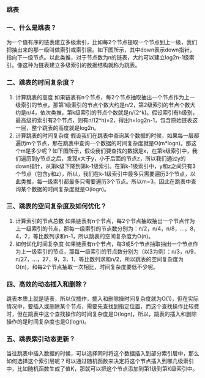 ### 跳表

### 一、什么是跳表？
为一个值有序的链表建立多级索引，比如每2个节点提取一个节点到上一级，我们把抽出来的那一级叫做索引或索引层。如下图所示，其中down表示down指针，指向下一级节点。以此类推，对于节点数为n的链表，大约可以建立log2n-1级索引。像这种为链表建立多级索引的数据结构就称为跳表。
### 二、跳表的时间复杂度？
1. 计算跳表的高度
如果链表有n个节点，每2个节点抽取抽出一个节点作为上一级索引的节点，那第1级索引的节点个数大约是n/2，第2级索引的节点个数大约是n/4，依次类推，第k级索引的节点个数就是n/(2^k)。假设索引有h级别，最高级的索引有2个节点，则有n/(2^h)=2，得出h=log2n-1，包含原始链表这一层，整个跳表的高度就是log2n。
2. 计算跳表的时间复杂度
假设我们在跳表中查询某个数据的时候，如果每一层都遍历m个节点，那在跳表中查询一个数据的时间复杂度就是O(m*logn)。那这个m是多少呢？如下图所示，假设我们要查找的数据是x，在第k级索引中，我们遍历到y节点之后，发现x大于y，小于后面的节点z，所以我们通过y的down指针，从第k级下降到第k-1级索引。在第k-1级索引中，y和z之间只有3个节点（包含y和z），所以，我们在k-1级索引中最多只需要遍历3个节点，以此类推，每一级索引都最多只需要遍历3个节点。所以m=3。因此在跳表中查询某个数据的时间复杂度就是O(logn)。
### 三、跳表的空间复杂度及如何优化？
1. 计算索引的节点总数
如果链表有n个节点，每2个节点抽取抽出一个节点作为上一级索引的节点，那每一级索引的节点数分别为：n/2，n/4，n/8，…，8，4，2，等比数列求和n-1，所以跳表的空间复杂度为O(n)。
2. 如何优化时间复杂度
如果链表有n个节点，每3或5个节点抽取抽出一个节点作为上一级索引的节点，那每一级索引的节点数分别为（以3为例）：n/3，n/9，n/27，…，27，9，3，1，等比数列求和n/2，所以跳表的空间复杂度为O(n)，和每2个节点抽取一次相比，时间复杂度要低不少呢。
### 四、高效的动态插入和删除？
跳表本质上就是链表，所以仅插作，插入和删除操时间复杂度就为O(1)，但在实际情况中，要插入或删除某个节点，需要先查找到指定位置，而这个查找操作比较费时，但在跳表中这个查找操作的时间复杂度是O(logn)，所以，跳表的插入和删除操作的是时间复杂度也是O(logn)。
### 五、跳表索引动态更新？
当往跳表中插入数据的时候，可以选择同时将这个数据插入到部分索引层中，那么如何选择这个索引层呢？可以通过随机函数来决定将这个节点插入到哪几级索引中，比如随机函数生成了值K，那就可以把这个节点添加到第1级到第K级索引中。